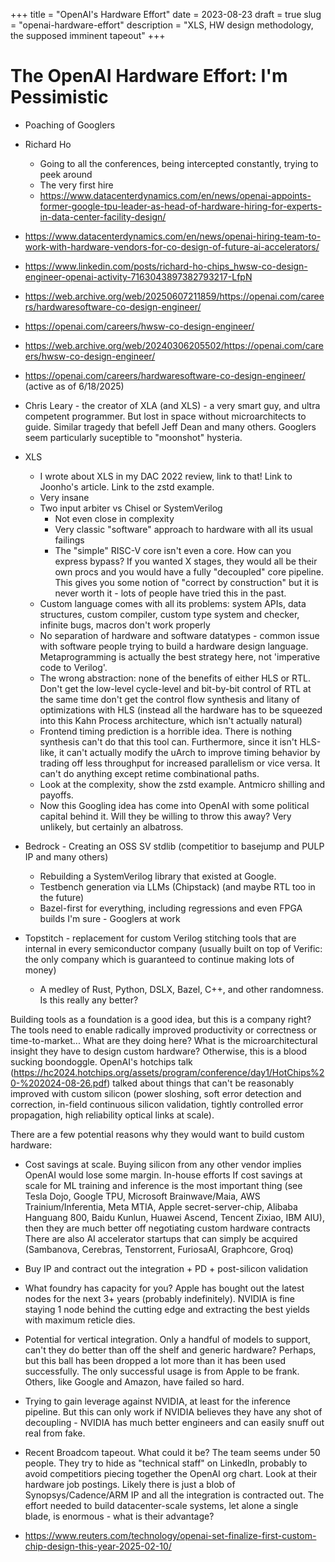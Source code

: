 +++
title = "OpenAI's Hardware Effort"
date = 2023-08-23
draft = true
slug = "openai-hardware-effort"
description = "XLS, HW design methodology, the supposed imminent tapeout"
+++

# The OpenAI Hardware Effort: I'm Pessimistic

- Poaching of Googlers
- Richard Ho
  - Going to all the conferences, being intercepted constantly, trying to peek around
  - The very first hire
  - https://www.datacenterdynamics.com/en/news/openai-appoints-former-google-tpu-leader-as-head-of-hardware-hiring-for-experts-in-data-center-facility-design/

- https://www.datacenterdynamics.com/en/news/openai-hiring-team-to-work-with-hardware-vendors-for-co-design-of-future-ai-accelerators/
- https://www.linkedin.com/posts/richard-ho-chips_hwsw-co-design-engineer-openai-activity-7163043897382793217-LfpN
- https://web.archive.org/web/20250607211859/https://openai.com/careers/hardwaresoftware-co-design-engineer/
- https://openai.com/careers/hwsw-co-design-engineer/
- https://web.archive.org/web/20240306205502/https://openai.com/careers/hwsw-co-design-engineer/
- https://openai.com/careers/hardwaresoftware-co-design-engineer/ (active as of 6/18/2025)

- Chris Leary - the creator of XLA (and XLS) - a very smart guy, and ultra competent programmer. But lost in space without microarchitects to guide. Similar tragedy that befell Jeff Dean and many others. Googlers seem particularly suceptible to "moonshot" hysteria.
- XLS
  - I wrote about XLS in my DAC 2022 review, link to that! Link to Joonho's article. Link to the zstd example.
  - Very insane
  - Two input arbiter vs Chisel or SystemVerilog
    - Not even close in complexity
    - Very classic "software" approach to hardware with all its usual failings
    - The "simple" RISC-V core isn't even a core. How can you express bypass? If you wanted X stages, they would all be their own procs and you would have a fully "decoupled" core pipeline. This gives you some notion of "correct by construction" but it is never worth it - lots of people have tried this in the past.
  - Custom language comes with all its problems: system APIs, data structures, custom compiler, custom type system and checker, infinite bugs, macros don't work properly
  - No separation of hardware and software datatypes - common issue with software people trying to build a hardware design language. Metaprogramming is actually the best strategy here, not 'imperative code to Verilog'.
  - The wrong abstraction: none of the benefits of either HLS or RTL. Don't get the low-level cycle-level and bit-by-bit control of RTL at the same time don't get the control flow synthesis and litany of optimizations with HLS (instead all the hardware has to be squeezed into this Kahn Process architecture, which isn't actually natural)
  - Frontend timing prediction is a horrible idea. There is nothing synthesis can't do that this tool can. Furthermore, since it isn't HLS-like, it can't actually modify the uArch to improve timing behavior by trading off less throughput for increased parallelism or vice versa. It can't do anything except retime combinational paths.
  - Look at the complexity, show the zstd example. Antmicro shilling and payoffs.
  - Now this Googling idea has come into OpenAI with some political capital behind it. Will they be willing to throw this away? Very unlikely, but certainly an albatross.
- Bedrock - Creating an OSS SV stdlib (competitior to basejump and PULP IP and many others)
  - Rebuilding a SystemVerilog library that existed at Google.
  - Testbench generation via LLMs (Chipstack) (and maybe RTL too in the future)
  - Bazel-first for everything, including regressions and even FPGA builds I'm sure - Googlers at work
- Topstitch - replacement for custom Verilog stitching tools that are internal in every semiconductor company (usually built on top of Verific: the only company which is guaranteed to continue making lots of money)
  - A medley of Rust, Python, DSLX, Bazel, C++, and other randomness. Is this really any better?

Building tools as a foundation is a good idea, but this is a company right?
The tools need to enable radically improved productivity or correctness or time-to-market...
What are they doing here?
What is the microarchitectural insight they have to design custom hardware? Otherwise, this is a blood sucking boondoggle.
OpenAI's hotchips talk (https://hc2024.hotchips.org/assets/program/conference/day1/HotChips%20-%202024-08-26.pdf) talked about things that can't be reasonably improved with custom silicon (power sloshing, soft error detection and correction, in-field continuous silicon validation, tightly controlled error propagation, high reliability optical links at scale).

There are a few potential reasons why they would want to build custom hardware:

- Cost savings at scale. Buying silicon from any other vendor implies OpenAI would lose some margin. In-house efforts
If cost savings at scale for ML training and inference is the most important thing (see Tesla Dojo, Google TPU, Microsoft Brainwave/Maia, AWS Trainium/Inferentia, Meta MTIA, Apple secret-server-chip, Alibaba Hanguang 800, Baidu Kunlun, Huawei Ascend, Tencent Zixiao, IBM AIU), then they are much better off negotiating custom hardware contracts
There are also AI accelerator startups that can simply be acquired (Sambanova, Cerebras, Tenstorrent, FuriosaAI, Graphcore, Groq)
- Buy IP and contract out the integration + PD + post-silicon validation
- What foundry has capacity for you? Apple has bought out the latest nodes for the next 3+ years (probably indefinitely). NVIDIA is fine staying 1 node behind the cutting edge and extracting the best yields with maximum reticle dies.
- Potential for vertical integration. Only a handful of models to support, can't they do better than off the shelf and generic hardware? Perhaps, but this ball has been dropped a lot more than it has been used successfully. The only successful usage is from Apple to be frank. Others, like Google and Amazon, have failed so hard.
- Trying to gain leverage against NVIDIA, at least for the inference pipeline. But this can only work if NVIDIA believes they have any shot of decoupling - NVIDIA has much better engineers and can easily snuff out real from fake.

- Recent Broadcom tapeout. What could it be? The team seems under 50 people. They try to hide as "technical staff" on LinkedIn, probably to avoid competitiors piecing together the OpenAI org chart. Look at their hardware job postings. Likely there is just a blob of Synopsys/Cadence/ARM IP and all the integration is contracted out. The effort needed to build datacenter-scale systems, let alone a single blade, is enormous - what is their advantage?
- https://www.reuters.com/technology/openai-set-finalize-first-custom-chip-design-this-year-2025-02-10/
